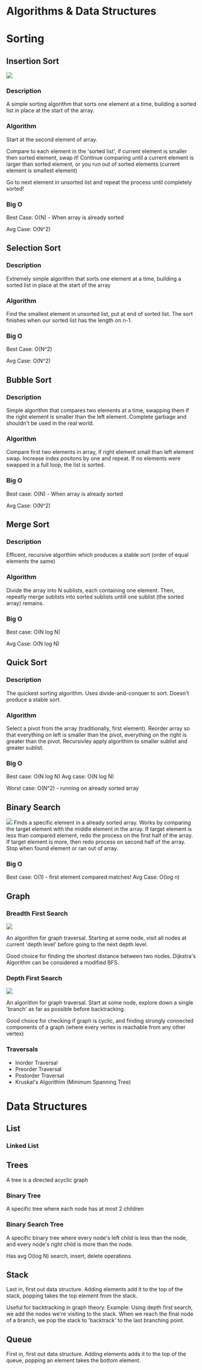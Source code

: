 # Algorithms & Data Structures

# Sorting

## Insertion Sort 
![](https://upload.wikimedia.org/wikipedia/commons/0/0f/Insertion-sort-example-300px.gif)

### Description
A simple sorting algorithm that sorts one element at a time, building a sorted list in place at the start of the array. 

### Algorithm
Start at the second element of array.

Compare to each element in the 'sorted list', if current element is smaller then 
sorted element, swap it! Continue comparing until a current element is larger 
than sorted element, or you run out of sorted elements (current element is smallest element)

Go to next element in unsorted list and repeat the process until completely sorted!

### Big O
Best Case: O(N) - When array is already sorted

Avg Case: O(N^2)

## Selection Sort
### Description
Extremely simple algorithm that sorts one element at a time, building a sorted list in place at the start of the array

### Algorithm
Find the smallest element in unsorted list, put at end of sorted list. The sort
finishes when our sorted list has the length on n-1.

### Big O
Best Case: O(N^2)

Avg Case: O(N^2)

## Bubble Sort
### Description
Simple algorithm that compares two elements at a time, swapping them if the right 
element is smaller than the left element. Complete garbage and shouldn't be used
in the real world.

### Algorithm
Compare first two elements in array, if right element small than left element
swap. Increase index positons by one and repeat. If no elements were swapped in
a full loop, the list is sorted.

### Big O
Best case: O(N) - When array is already sorted

Avg Case: O(N^2)

## Merge Sort
### Description
Efficent, recursive algorthim which produces a stable sort (order of
equal elements the same)

### Algorithm
Divide the array into N sublists, each containing one element. Then, repeatly
merge sublists into sorted sublists untill one sublist (the sorted array)
remains.

### Big O
Best case: O(N log N)

Avg Case: O(N log N)


## Quick Sort
### Description
The quickest sorting algorithm. Uses divide-and-conquer to sort. Doesn't produce
a stable sort.

### Algorithm
Select a pivot from the array (traditionally, first element). Reorder array so
that everything on left is smaller than the pivot, everything on the right is
greater than the pivot. Recursivley apply algorithim to smaller sublist and
greater sublist.

### Big O
Best case: O(N log N)
Avg case: O(N log N)

Worst case: O(N^2) - running on already sorted array

## Binary Search
![](https://upload.wikimedia.org/wikipedia/commons/8/83/Binary_Search_Depiction.svg)
Finds a specific element in a already sorted array. Works by comparing the target
element with the middle element in the array. If target element is less than
compared element, redo the process on the first half of the array. If target
element is more, then redo process on second half of the array. Stop when found
element or ran out of array.

### Big O
Best case: O(1) - first element compared matches!
Avg Case: O(log n)



## Graph

###  Breadth First Search
![](https://upload.wikimedia.org/wikipedia/commons/3/33/Breadth-first-tree.svg)

An algorithm for graph traversal. Starting at some node, visit all nodes at
current 'depth level' before going to the next depth level.

Good choice for finding the shortest distance between two nodes. Dijkstra's
Algorithm can be considered a modified BFS.

###  Depth First Search
![](https://upload.wikimedia.org/wikipedia/commons/1/1f/Depth-first-tree.svg)

An algorithm for graph traversal. Start at some node, explore down a single
'branch' as far as possible before backtracking.

Good choice for checking if graph is cyclic, and finding strongly connected
components of a graph (where every vertex is reachable from any other vertex)

### Traversals

- Inorder Traversal
- Preorder Traversal
- Postorder Traversal
- Kruskal's Algorithim (Minimum Spanning Tree)



# Data Structures
## List

### Linked List

## Trees
A tree is a directed acyclic graph
### Binary Tree
A specific tree where each node has at most 2 children

### Binary Search Tree
A specific binary tree where every node's left child is less than the node, and
every node's right child is more than the node. 

Has avg O(log N) search, insert, delete operations. 




## Stack
Last in, first out data structure. Adding elements add it to the top of the
stack, popping takes the top element from the stack.

Useful for backtracking in graph theory. Example: Using depth first search, we
add the nodes we're visiting to the stack. When we reach the final node of a
branch, we pop the stack to 'backtrack' to the last branching point.

## Queue
First in, first out data structure. Adding elements adds it to the top of the
queue, popping an element takes the bottom element.


